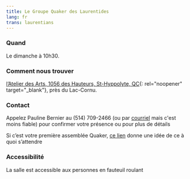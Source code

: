 ```yaml
---
title: Le Groupe Quaker des Laurentides
lang: fr
trans: laurentians
---
```

### Quand
Le dimanche à 10h30. 
### Comment nous trouver
[l’Atelier des Arts, 1056 des Hauteurs, St-Hyppolyte, QC](https://goo.gl/maps/9LgPP2XZ7VcxjvDQ9){:  rel="noopener" target="_blank"}, près du Lac-Cornu.
### Contact
Appelez Pauline Bernier au (514) 709-2466 (ou par [courriel](mailto:laurentian@montreal.quaker.ca) mais c'est moins fiable) pour confirmer votre présence ou pour plus de détails

Si c’est votre première assemblée Quaker, [ce lien](/a_propos.html) donne une idée de ce à quoi s’attendre

### Accessibilité
La salle est accessible aux personnes en fauteuil roulant
